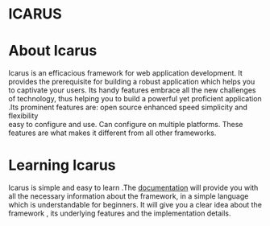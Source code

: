 # ICARUS

# About Icarus
Icarus is an efficacious framework  for  web application development. It  provides the prerequisite for building a robust application which helps you to captivate your users. Its handy features embrace all the new challenges of technology, thus helping  you to build a powerful yet proficient application .Its prominent features are:
open source
enhanced speed
simplicity and flexibility  
easy to configure and use. 
Can configure on multiple platforms. 
These features are what makes it different from all other frameworks.


# Learning Icarus
Icarus is simple and easy to learn .The <a href="https://www.armia.com/icarus/">documentation</a> will provide you with all the necessary information about the framework, in a simple language which is understandable for beginners.
It will give you a clear idea about the framework , its underlying  features and  the implementation details.
